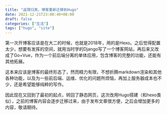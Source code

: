 ```yaml
---
title: "返璞归真，博客重新迁移到Hugo"
date: 2021-12-21T23:08:40+08:00
draft: false
categories: ["生活"]
tags: ["hugo", "site"]
---
```


第一次开博客应该是在大二的时候，也就是2018年，用的是Hexo。之后觉得配置太少，想要有发挥的空间，就用当时学的Django写了一个博客网站，再后来又改成了Go+Vue，作为一个前后端分离的单体应用，包含博客的完整的功能，还能有其他拓展。

这本来应该是博客的最终形态了，然而精力有限，不想折腾markdown渲染和其他各种功能，以及为一些前后端、运维、优化的问题所烦恼，再加上服务器成本也不少，还是希望能够纯粹的写作。

因此现在又回到了最初的起点，转回了静态网页，这次改用Hugo搭建（和hexo类似），之前的博客内容会逐步迁移过来，由于发布文章很方便，之后会增加更多的内容，敬请期待。
